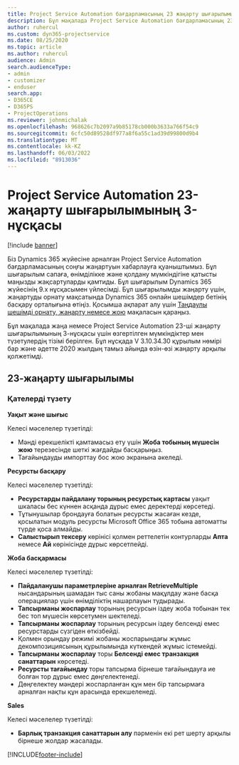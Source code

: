 ```yaml
---
title: Project Service Automation бағдарламасының 23 жаңарту шығарылымы 3-нұсқасындағы жаңалықтар немесе өзгерістер
description: Бұл мақалада Project Service Automation бағдарламасының 23-ші жаңарту шығарылымының 3-нұсқасындағы қолжетімді мүмкіндіктер мен түзетулер берілген.
author: ruhercul
ms.custom: dyn365-projectservice
ms.date: 08/25/2020
ms.topic: article
ms.author: ruhercul
audience: Admin
search.audienceType:
- admin
- customizer
- enduser
search.app:
- D365CE
- D365PS
- ProjectOperations
ms.reviewer: johnmichalak
ms.openlocfilehash: 968626c7b2097a9b85178cb000b3633a766f54c9
ms.sourcegitcommit: 6cfc50d89528df977a8f6a55c1ad39d99800d9b4
ms.translationtype: MT
ms.contentlocale: kk-KZ
ms.lasthandoff: 06/03/2022
ms.locfileid: "8913036"
---
```

# <a name="project-service-automation-update-release-23-v3"></a>Project Service Automation 23-жаңарту шығарылымының 3-нұсқасы

[!include [banner](../includes/psa-now-project-operations.md)]

Біз Dynamics 365 жүйесіне арналған Project Service Automation бағдарламасының соңғы жаңартуын хабарлауға қуаныштымыз. Бұл шығарылым сапаға, өнімділікке және қолдану мүмкіндігіне қатысты маңызды жақсартуларды қамтиды. Бұл шығарылым Dynamics 365 жүйесінің 9.x нұсқасымен үйлесімді. Бұл шығарылымды жаңарту үшін, жаңартуды орнату мақсатында Dynamics 365 онлайн шешімдер бетінің басқару орталығына өтіңіз. Қосымша ақпарат алу үшін [Таңдаулы шешімді орнату, жаңарту немесе жою](/power-platform/admin/install-remove-preferred-solution) мақаласын қараңыз.

Бұл мақалада жаңа немесе Project Service Automation 23-ші жаңарту шығарылымының 3-нұсқасы үшін өзгертілген мүмкіндіктер мен түзетулердің тізімі берілген. Бұл нұсқада V 3.10.34.30 құрылым нөмірі бар және әдетте 2020 жылдың тамыз айында өзін-өзі жаңарту арқылы қолжетімді.

## <a name="update-release-23"></a>23-жаңарту шығарылымы

### <a name="bug-fixes"></a>Қателерді түзету

**Уақыт және шығыс**

Келесі мәселелер түзетілді:
- Мәнді ерекшелікті қамтамасыз ету үшін **Жоба тобының мүшесін жою** терезесінде шеткі жағдайды басқарыңыз.
- Тағайындауды импорттау бос жою экранына әкеледі.

**Ресурсты басқару**

Келесі мәселелер түзетілді:

- **Ресурстарды пайдалану торының ресурстық картасы** уақыт шкаласы бес күннен асқанда дұрыс емес деректерді көрсетеді.
- Тұтынушылар брондауға болатын ресурсты жасаған кезде, қосылатын модуль ресурсты Microsoft Office 365 тобына автоматты түрде қоса алмайды.
- **Салыстырып тексеру** көрінісі қолмен реттелетін контурларды **Апта** немесе **Ай** көрінісінде дұрыс көрсетпейді.

**Жоба басқармасы**

Келесі мәселелер түзетілді:

- **Пайдаланушы параметрлеріне арналған RetrieveMultiple** нысандарының шамадан тыс саны жобаны мақұлдау және басқа операциялар үшін өнімділіктің нашарлауын тудырады.
- **Тапсырманы жоспарлау** торының ресурсын іздеу жоба тобынан тек бес топ мүшесін көрсетумен шектеледі. 
- **Тапсырманы жоспарлау** торының ресурсын іздеу белсенді емес ресурстарды сүзгіден өткізбейді.
- Қолмен орындау режимі жобаны жоспарындағы жұмыс декомпозициясының құрылымында күткендей жұмыс істемейді.
- **Тапсырманы жоспарлау** торы **Белсенді емес транзакция санаттарын** көрсетеді.
- **Ресурсты тағайындау** торы тапсырма бірнеше тағайындауға ие болған тор дұрыс емес дөңгелектенеді.
- Дөңгелектеу мәндері жоспарланған құн мен бір тапсырмаға арналған нақты құн арасында ерекшеленеді.

**Sales**

Келесі мәселелер түзетілді:

- **Барлық транзакция санаттарын алу** пәрменін екі рет шерту арқылы бірнеше жолдар жасалады.


[!INCLUDE[footer-include](../includes/footer-banner.md)]

